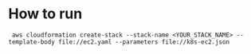 # How to run

```
 aws cloudformation create-stack --stack-name <YOUR_STACK_NAME> --template-body file://ec2.yaml --parameters file://k8s-ec2.json
```

